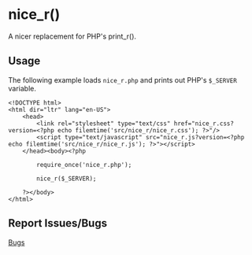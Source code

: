 nice_r()
========

A nicer replacement for PHP's print_r().

Usage
-----

The following example loads `nice_r.php` and prints out PHP's `$_SERVER` variable.

	<!DOCTYPE html>
	<html dir="ltr" lang="en-US">
		<head>
			<link rel="stylesheet" type="text/css" href="nice_r.css?version=<?php echo filemtime('src/nice_r/nice_r.css'); ?>"/>
			<script type="text/javascript" src="nice_r.js?version=<?php echo filemtime('src/nice_r/nice_r.js'); ?>"></script>
		</head><body><?php

			require_once('nice_r.php');

			nice_r($_SERVER);

		?></body>
	</html>

Report Issues/Bugs
------------------
[Bugs](https://github.com/uuf6429/nice_r/issues)